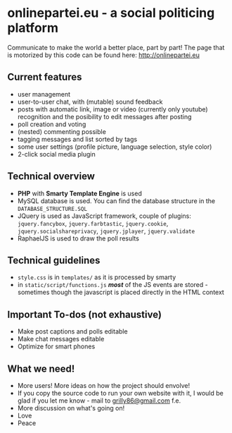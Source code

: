 # onlinepartei.eu - a social politicing platform
Communicate to make the world a better place, part by part! 
The page that is motorized by this code can be found here: http://onlinepartei.eu

## Current features
* user management
* user-to-user chat, with (mutable) sound feedback
* posts with automatic link, image or video (currently only youtube) recognition and the posibility to edit messages after posting
* poll creation and voting
* (nested) commenting possible
* tagging messages and list sorted by tags
* some user settings (profile picture, language selection, style color)
* 2-click social media plugin

## Technical overview
* **PHP** with **Smarty Template Engine** is used
* MySQL database is used. You can find the database structure in the `DATABASE_STRUCTURE.SQL`
* JQuery is used as JavaScript framework, couple of plugins: `jquery.fancybox`, `jquery.farbtastic`, `jquery.cookie`, `jquery.socialshareprivacy`, `jquery.jplayer`, `jquery.validate`
* RaphaelJS is used to draw the poll results

## Technical guidelines
* `style.css` is in `templates/` as it is processed by smarty
* in `static/script/functions.js` ***most*** of the JS events are stored - sometimes though the javascript is placed directly in the HTML context

## Important To-dos (not exhaustive)
* Make post captions and polls editable
* Make chat messages editable
* Optimize for smart phones

## What we need!
* More users! More ideas on how the project should envolve!
* If you copy the source code to run your own website with it, I would be glad if you let me know - mail to grilly86@gmail.com f.e.
* More discussion on what's going on!
* Love
* Peace
